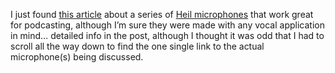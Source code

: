 I just found <a href="http://www.geekviews.com/?p=11" target="_blank">this article</a> about a series of <a href="http://www.heilsound.com/proline/default.htm" target="_blank" class="broken_link">Heil microphones</a> that work great for podcasting, although I&#8217;m sure they were made with any vocal application in mind&#8230; detailed info in the post, although I thought it was odd that I had to scroll all the way down to find the one single link to the actual microphone(s) being discussed.